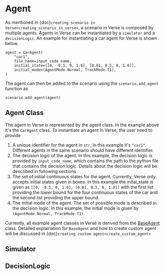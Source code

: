 # Agent 

As mentioned in {doc}`creating scenario in Verse<creating_scenario_in_verse>`, a scenario in Verse is composed by multiple agents. Agents in Verse can be instantiated by a `simulator` and a `decisionLogic`. An example for instantiating a car agent for Verse is shown below.  
```
agent = CarAgent(
    "car1",
    file_name=input_code_name,
    initial_state=[[0, -0.5, 0, 1.0], [0.01, 0.5, 0, 1.0]],
    initial_mode=(AgentMode.Normal, TrackMode.T1),
)
``` 
The agent can then be added to the scenario using the `scenario.add_agent` function as 
```
scenario.add_agent(agent)
```

## Agent Class
The agent in Verse is represented by the agent class. In the example above it's the `CarAgent` class. To instantiate an agent in Verse, the user need to provide 
1) A unique identifier for the agent in `str`, in this example it's `"car1"`. Different agents in the same scenario should have different identifier.
2) The decision logic of the agent. In this example, the decision logic is provided by `input_code_name`, which contains the path to the python file that contains the decision logic. Details about the decision logic will be described in following sections
3) The set of initial continuous states for the agent. Currently, Verse only accepts initial states given in boxes. In this example the inital_state is given as `[[0, -0.5, 0, 1.0], [0.01, 0.5, 0, 1.0]]` with the first list providing the lower bound for the four continuous states of the car and the second list providing the upper bound.
4) The initial mode of the agent. The set of possible mode is described in the decision logic. In this example, the initial mode is given by `(AgentMode.Normal, TrackMode.T1)`.

Currently, all example agent classes in Verse is derived from the [BaseAgent](https://github.com/AutoVerse-ai/Verse-library/blob/main/verse/agents/base_agent.py) class. Detailed explaination for `BaseAgent` and how to create custom agent will be discussed in {doc}`creating custom agent<create_custom_agent>`

## Simulator

## DecisionLogic